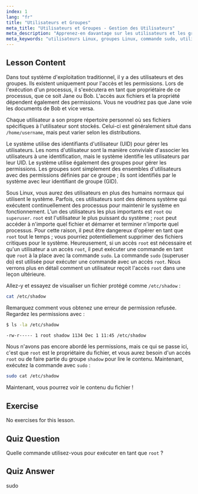 ```yaml
---
index: 1
lang: "fr"
title: "Utilisateurs et Groupes"
meta_title: "Utilisateurs et Groupes - Gestion des Utilisateurs"
meta_description: "Apprenez-en davantage sur les utilisateurs et les groupes Linux, comprenez les UID, les GID et l'utilisateur root. Découvrez comment utiliser la commande sudo pour des permissions élevées. Commencez votre parcours Linux !"
meta_keywords: "utilisateurs Linux, groupes Linux, commande sudo, utilisateur root, permissions Linux, tutoriel Linux, Linux pour débutants, guide Linux"
---
```


## Lesson Content

Dans tout système d'exploitation traditionnel, il y a des utilisateurs et des groupes. Ils existent uniquement pour l'accès et les permissions. Lors de l'exécution d'un processus, il s'exécutera en tant que propriétaire de ce processus, que ce soit Jane ou Bob. L'accès aux fichiers et la propriété dépendent également des permissions. Vous ne voudriez pas que Jane voie les documents de Bob et vice versa.

Chaque utilisateur a son propre répertoire personnel où ses fichiers spécifiques à l'utilisateur sont stockés. Celui-ci est généralement situé dans `/home/username`, mais peut varier selon les distributions.

Le système utilise des identifiants d'utilisateur (UID) pour gérer les utilisateurs. Les noms d'utilisateur sont la manière conviviale d'associer les utilisateurs à une identification, mais le système identifie les utilisateurs par leur UID. Le système utilise également des groupes pour gérer les permissions. Les groupes sont simplement des ensembles d'utilisateurs avec des permissions définies par ce groupe ; ils sont identifiés par le système avec leur identifiant de groupe (GID).

Sous Linux, vous aurez des utilisateurs en plus des humains normaux qui utilisent le système. Parfois, ces utilisateurs sont des démons système qui exécutent continuellement des processus pour maintenir le système en fonctionnement. L'un des utilisateurs les plus importants est `root` ou `superuser`. `root` est l'utilisateur le plus puissant du système ; `root` peut accéder à n'importe quel fichier et démarrer et terminer n'importe quel processus. Pour cette raison, il peut être dangereux d'opérer en tant que `root` tout le temps ; vous pourriez potentiellement supprimer des fichiers critiques pour le système. Heureusement, si un accès `root` est nécessaire et qu'un utilisateur a un accès `root`, il peut exécuter une commande en tant que `root` à la place avec la commande `sudo`. La commande `sudo` (superuser do) est utilisée pour exécuter une commande avec un accès `root`. Nous verrons plus en détail comment un utilisateur reçoit l'accès `root` dans une leçon ultérieure.

Allez-y et essayez de visualiser un fichier protégé comme `/etc/shadow` :

```bash
cat /etc/shadow
```

Remarquez comment vous obtenez une erreur de permission refusée. Regardez les permissions avec :

```bash
$ ls -la /etc/shadow

-rw-r----- 1 root shadow 1134 Dec 1 11:45 /etc/shadow
```

Nous n'avons pas encore abordé les permissions, mais ce qui se passe ici, c'est que `root` est le propriétaire du fichier, et vous aurez besoin d'un accès `root` ou de faire partie du groupe `shadow` pour lire le contenu. Maintenant, exécutez la commande avec `sudo` :

```bash
sudo cat /etc/shadow
```

Maintenant, vous pourrez voir le contenu du fichier !

## Exercise

No exercises for this lesson.

## Quiz Question

Quelle commande utilisez-vous pour exécuter en tant que `root` ?

## Quiz Answer

sudo

